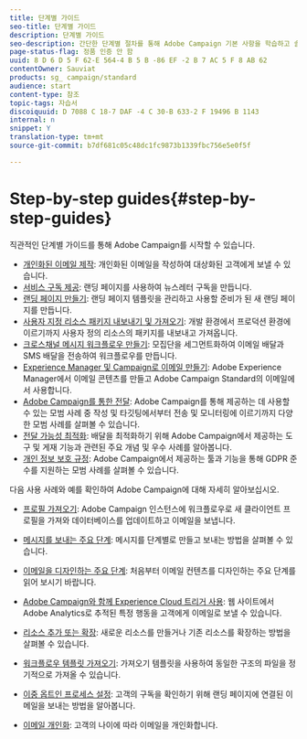 ```yaml
---
title: 단계별 가이드
seo-title: 단계별 가이드
description: 단계별 가이드
seo-description: 간단한 단계별 절차를 통해 Adobe Campaign 기본 사항을 학습하고 솔루션의 강력한 기능을 경험할 수 있습니다.
page-status-flag: 정품 인증 안 함
uuid: 8 D 6 D 5 F 62-E 564-4 B 5 B -86 EF -2 B 7 AC 5 F 8 AB 62
contentOwner: Sauviat
products: sg_ campaign/standard
audience: start
content-type: 참조
topic-tags: 자습서
discoiquuid: D 7088 C 18-7 DAF -4 C 30-B 633-2 F 19496 B 1143
internal: n
snippet: Y
translation-type: tm+mt
source-git-commit: b7df681c05c48dc1fc9873b1339fbc756e5e0f5f

---
```



# Step-by-step guides{#step-by-step-guides}

직관적인 단계별 가이드를 통해 Adobe Campaign를 시작할 수 있습니다.

* [개인화된 이메일 제작](https://docs.campaign.adobe.com/doc/standard/getting_started/en/ACS_GettingStartedEmail.html): 개인화된 이메일을 작성하여 대상화된 고객에게 보낼 수 있습니다.
* [서비스 구독 제공](https://docs.campaign.adobe.com/doc/standard/getting_started/en/ACS_GettingStartedLandingPages.html): 랜딩 페이지를 사용하여 뉴스레터 구독을 만듭니다.
* [랜딩 페이지 만들기](https://docs.campaign.adobe.com/doc/standard/getting_started/en/ACS_CreateLandingPage.html): 랜딩 페이지 템플릿을 관리하고 사용할 준비가 된 새 랜딩 페이지를 만듭니다.
* [사용자 지정 리소스 패키지 내보내기 및 가져오기](https://docs.campaign.adobe.com/doc/standard/getting_started/en/ACS_ImportExport.html): 개발 환경에서 프로덕션 환경에 이르기까지 사용자 정의 리소스의 패키지를 내보내고 가져옵니다.
* [크로스채널 메시지 워크플로우 만들기](https://docs.campaign.adobe.com/doc/standard/getting_started/en/ACS_WorkflowSegmentation.html): 모집단을 세그먼트화하여 이메일 배달과 SMS 배달을 전송하여 워크플로우를 만듭니다.
* [Experience Manager 및 Campaign로 이메일 만들기](https://docs.campaign.adobe.com/doc/standard/getting_started/en/ACS_AEM.html): Adobe Experience Manager에서 이메일 콘텐츠를 만들고 Adobe Campaign Standard의 이메일에서 사용합니다.
* [Adobe Campaign를 통한 전달](https://docs.campaign.adobe.com/doc/standard/getting_started/en/ACS_DeliveryBestPractices.html): Adobe Campaign를 통해 제공하는 데 사용할 수 있는 모범 사례 중 작성 및 타깃팅에서부터 전송 및 모니터링에 이르기까지 다양한 모범 사례를 살펴볼 수 있습니다.
* [전달 가능성 최적화](https://docs.campaign.adobe.com/doc/standard/getting_started/en/ACS_Deliverability.html): 배달을 최적화하기 위해 Adobe Campaign에서 제공하는 도구 및 게재 기능과 관련된 주요 개념 및 우수 사례를 알아봅니다.
* [개인 정보 보호 규정](https://docs.campaign.adobe.com/doc/standard/getting_started/en/ACS_GDPR.html): Adobe Campaign에서 제공하는 툴과 기능을 통해 GDPR 준수를 지원하는 모범 사례를 살펴볼 수 있습니다.

다음 사용 사례와 예를 확인하여 Adobe Campaign에 대해 자세히 알아보십시오.

* [프로필 가져오기](../../automating/using/importing-data.md#example--import-workflow-template): Adobe Campaign 인스턴스에 워크플로우로 새 클라이언트 프로필을 가져와 데이터베이스를 업데이트하고 이메일을 보냅니다.
* [메시지를 보내는 주요 단계](../../channels/using/key-steps-to-send-a-message.md): 메시지를 단계별로 만들고 보내는 방법을 살펴볼 수 있습니다.

* [이메일을 디자인하는 주요 단계](../../designing/using/about-email-content-design.md#designing-an-email-content-from-scratch): 처음부터 이메일 컨텐츠를 디자인하는 주요 단계를 읽어 보시기 바랍니다.
* [Adobe Campaign와 함께 Experience Cloud 트리거 사용](../../integrating/using/abandonment-triggers-use-cases.md): 웹 사이트에서 Adobe Analytics로 추적된 특정 행동을 고객에게 이메일로 보낼 수 있습니다.
* [리소스 추가 또는 확장](../../developing/using/key-steps-of-adding-a-resource.md): 새로운 리소스를 만들거나 기존 리소스를 확장하는 방법을 살펴볼 수 있습니다.
* [워크플로우 템플릿 가져오기](../../automating/using/importing-data.md#example--import-workflow-template): 가져오기 템플릿을 사용하여 동일한 구조의 파일을 정기적으로 가져올 수 있습니다.
* [이중 옵트인 프로세스 설정](../../channels/using/setting-up-a-double-opt-in-process.md): 고객의 구독을 확인하기 위해 랜딩 페이지에 연결된 이메일을 보내는 방법을 알아봅니다.
* [이메일 개인화](../../designing/using/example--email-personalization.md): 고객의 나이에 따라 이메일을 개인화합니다.


